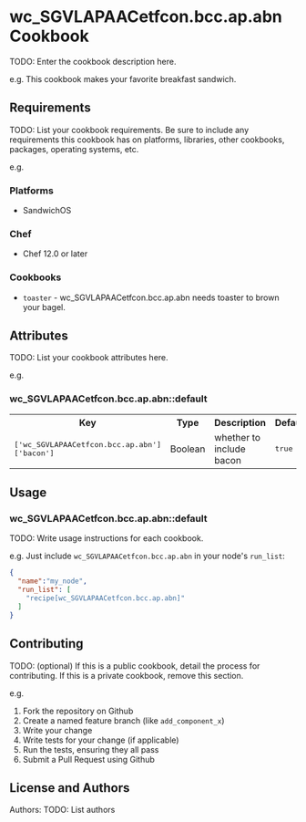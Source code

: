 # wc_SGVLAPAACetfcon.bcc.ap.abn Cookbook

TODO: Enter the cookbook description here.

e.g.
This cookbook makes your favorite breakfast sandwich.

## Requirements

TODO: List your cookbook requirements. Be sure to include any requirements this cookbook has on platforms, libraries, other cookbooks, packages, operating systems, etc.

e.g.
### Platforms

- SandwichOS

### Chef

- Chef 12.0 or later

### Cookbooks

- `toaster` - wc_SGVLAPAACetfcon.bcc.ap.abn needs toaster to brown your bagel.

## Attributes

TODO: List your cookbook attributes here.

e.g.
### wc_SGVLAPAACetfcon.bcc.ap.abn::default

<table>
  <tr>
    <th>Key</th>
    <th>Type</th>
    <th>Description</th>
    <th>Default</th>
  </tr>
  <tr>
    <td><tt>['wc_SGVLAPAACetfcon.bcc.ap.abn']['bacon']</tt></td>
    <td>Boolean</td>
    <td>whether to include bacon</td>
    <td><tt>true</tt></td>
  </tr>
</table>

## Usage

### wc_SGVLAPAACetfcon.bcc.ap.abn::default

TODO: Write usage instructions for each cookbook.

e.g.
Just include `wc_SGVLAPAACetfcon.bcc.ap.abn` in your node's `run_list`:

```json
{
  "name":"my_node",
  "run_list": [
    "recipe[wc_SGVLAPAACetfcon.bcc.ap.abn]"
  ]
}
```

## Contributing

TODO: (optional) If this is a public cookbook, detail the process for contributing. If this is a private cookbook, remove this section.

e.g.
1. Fork the repository on Github
2. Create a named feature branch (like `add_component_x`)
3. Write your change
4. Write tests for your change (if applicable)
5. Run the tests, ensuring they all pass
6. Submit a Pull Request using Github

## License and Authors

Authors: TODO: List authors


